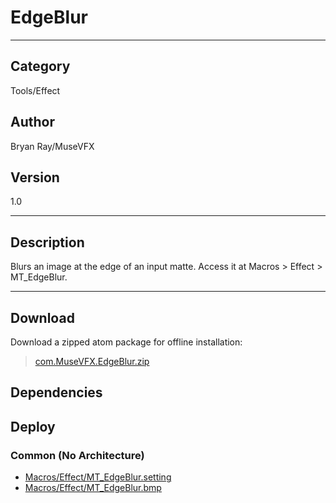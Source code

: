 # EdgeBlur
___

## Category
Tools/Effect

## Author
Bryan Ray/MuseVFX

## Version
1.0

___

## Description
<p>Blurs an image at the edge of an input matte. Access it at Macros &gt; Effect &gt; MT_EdgeBlur.</p>

___

## Download

Download a zipped atom package for offline installation:
> [com.MuseVFX.EdgeBlur.zip](https://gitlab.com/WeSuckLess/Reactor/-/archive/master/Reactor-master.zip?path=Atoms/com.MuseVFX.EdgeBlur)  

## Dependencies

## Deploy

### Common (No Architecture)

<ul>
<li><a href="https://gitlab.com/WeSuckLess/Reactor/-/blob/master/Atoms/com.MuseVFX.EdgeBlur/Macros/Effect/MT_EdgeBlur.setting?ref_type=heads">Macros/Effect/MT_EdgeBlur.setting</a></li>
<li><a href="https://gitlab.com/WeSuckLess/Reactor/-/blob/master/Atoms/com.MuseVFX.EdgeBlur/Macros/Effect/MT_EdgeBlur.bmp?ref_type=heads">Macros/Effect/MT_EdgeBlur.bmp</a></li>
</ul>
